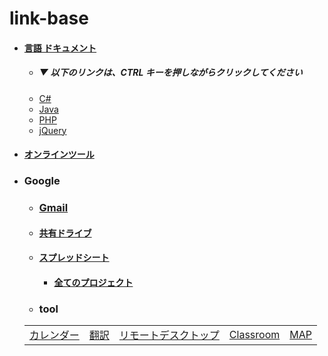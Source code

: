 # link-base
- #### [言語 ドキュメント](https://github.com/winofsql/link-base-pg-language/blob/main/document.md)
  - ##### ▼ 以下のリンクは、CTRL キーを押しながらクリックしてください
  - [C#](https://github.com/winofsql/link-base-pg-language/blob/main/document.md#c)
  - [Java](https://github.com/winofsql/link-base-pg-language/blob/main/document.md#java)
  - [PHP](https://github.com/winofsql/link-base-pg-language/blob/main/document.md#php)
  - [jQuery](https://github.com/winofsql/link-base-pg-language/blob/main/document.md#jquery)
- #### [オンラインツール](https://github.com/winofsql/link-base/blob/main/online-tool.md)

- ### Google
  - ### [Gmail](https://mail.google.com/)
  - #### [共有ドライブ](https://drive.google.com/drive/shared-drives)
  - #### [スプレッドシート](https://docs.google.com/spreadsheets)
    - #### [全てのプロジェクト](https://script.google.com/home/all)
  - ### tool

  |   |  |  |  |  |
  | -- | -- | -- | -- | -- | 
  | [カレンダー](https://calendar.google.com/calendar) | [翻訳](https://translate.google.co.jp/)  | [リモートデスクトップ](https://remotedesktop.google.com/access/) | [Classroom](https://classroom.google.com/) | [MAP](https://www.google.co.jp/maps) |

 
